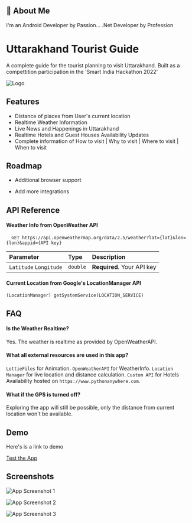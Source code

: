 
## 🚀 About Me
I'm an Android Developer by Passion...  .Net Developer by Profession
# Uttarakhand Tourist Guide

A complete guide for the tourist planning to visit Uttarakhand. Built as a compettition participation in the 'Smart India Hackathon 2022'


![Logo](https://user-images.githubusercontent.com/76876581/198018252-12f0c345-f89b-4db9-9eed-ca319c811dd6.png)


## Features

- Distance of places from User's current location 
- Realtime Weather Information
- Live News and Happenings in Uttarakhand
- Realtime Hotels and Guest Houses Availability Updates
- Complete information of How to visit | Why to visit | Where to visit | When to visit


## Roadmap

- Additional browser support

- Add more integrations


## API Reference

#### Weather Info from OpenWeather API

```http
  GET https://api.openweathermap.org/data/2.5/weather?lat={lat}&lon={lon}&appid={API key}
```

| Parameter | Type     | Description                |
| :-------- | :------- | :------------------------- |
| `Latitude` `Longitude` | `double` | **Required**. Your API key |

#### Current Location from Google's LocationManager API

`(LocationManager) getSystemService(LOCATION_SERVICE)`

## FAQ

#### Is the Weather Realtime?

Yes. The weather is realtime as provided by OpenWeatherAPI.

#### What all external resources are used in this app?

`LottieFiles` for Animation. `OpenWeatherAPI` for WeatherInfo. `Location Manager` for live location and distance calculation. `Custom API` for Hotels Availability hosted on ```https://www.pythonanywhere.com```.

#### What if the GPS is turned off?

Exploring the app will still be possible, only the distance from current location won't be available.


## Demo

Here's is a link to demo

[Test the App](https://appetize.io/app/xused4ar527dnmmvceul4tlhkq)


## Screenshots

![App Screenshot 1](https://user-images.githubusercontent.com/76876581/198023143-c044a089-2ce3-4461-8d4e-1a3ba202977a.jpg)

![App Screenshot 2](https://user-images.githubusercontent.com/76876581/198023345-61390abc-6de3-44af-9a23-0bc9af499e07.jpg)


![App Screenshot 3](https://user-images.githubusercontent.com/76876581/198362949-c1b4857b-3e19-4f9c-807c-34a08780d420.jpg)

